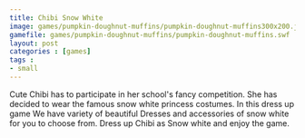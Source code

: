 ```yaml
---
title: Chibi Snow White
image: games/pumpkin-doughnut-muffins/pumpkin-doughnut-muffins300x200.jpg
gamefile: games/pumpkin-doughnut-muffins/pumpkin-doughnut-muffins.swf
layout: post
categories : [games]
tags : 
- small
---
```


 Cute Chibi has to participate in her school's fancy competition. She has decided to wear the famous snow white princess costumes. In this dress up game We have variety of beautiful Dresses and accessories of snow white for you to choose from. Dress up Chibi as Snow white and enjoy the game.